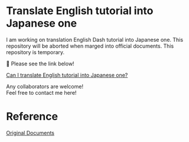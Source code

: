# Translate English tutorial into Japanese one

I am working on translation English Dash tutorial into Japanese one. 
This repository will be aborted when marged into official documents. This repository is temporary.    

📢 Please see the link below!  

[Can I translate English tutorial into Japanese one?](https://community.plot.ly/t/can-i-translate-english-tutorial-into-japanese-one/8859?u=ksnt)

Any collaborators are welcome!  
Feel free to contact me here!  

# Reference

[Original Documents](https://github.com/ksnt/dash-docs)
